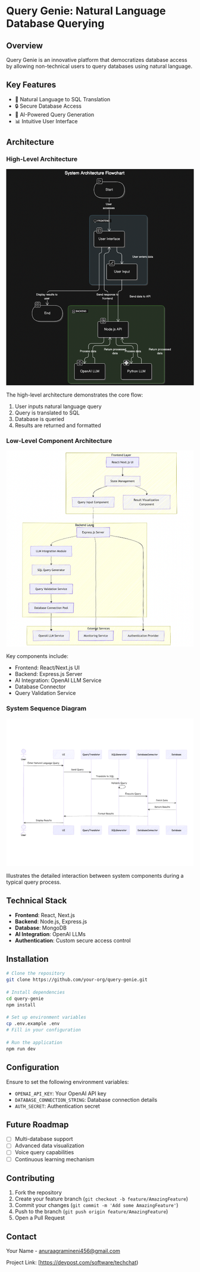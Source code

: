 # Query Genie: Natural Language Database Querying

## Overview
Query Genie is an innovative platform that democratizes database access by allowing non-technical users to query databases using natural language.

## Key Features
- 🚀 Natural Language to SQL Translation
- 🔒 Secure Database Access
- 🤖 AI-Powered Query Generation
- 📊 Intuitive User Interface

## Architecture

### High-Level Architecture
![High-Level Architecture](HLD.png)

The high-level architecture demonstrates the core flow:
1. User inputs natural language query
2. Query is translated to SQL
3. Database is queried
4. Results are returned and formatted

### Low-Level Component Architecture
![Low-Level Architecture](LLD.png)

Key components include:
- Frontend: React/Next.js UI
- Backend: Express.js Server
- AI Integration: OpenAI LLM Service
- Database Connector
- Query Validation Service

### System Sequence Diagram
![Low-Level Architecture](SequenceDiagram.png)


Illustrates the detailed interaction between system components during a typical query process.

## Technical Stack
- **Frontend**: React, Next.js
- **Backend**: Node.js, Express.js
- **Database**: MongoDB
- **AI Integration**: OpenAI LLMs
- **Authentication**: Custom secure access control

## Installation

```bash
# Clone the repository
git clone https://github.com/your-org/query-genie.git

# Install dependencies
cd query-genie
npm install

# Set up environment variables
cp .env.example .env
# Fill in your configuration

# Run the application
npm run dev
```

## Configuration
Ensure to set the following environment variables:
- `OPENAI_API_KEY`: Your OpenAI API key
- `DATABASE_CONNECTION_STRING`: Database connection details
- `AUTH_SECRET`: Authentication secret

## Future Roadmap
- [ ] Multi-database support
- [ ] Advanced data visualization
- [ ] Voice query capabilities
- [ ] Continuous learning mechanism

## Contributing
1. Fork the repository
2. Create your feature branch (`git checkout -b feature/AmazingFeature`)
3. Commit your changes (`git commit -m 'Add some AmazingFeature'`)
4. Push to the branch (`git push origin feature/AmazingFeature`)
5. Open a Pull Request


## Contact
Your Name - anuraagramineni456@gmail.com

Project Link: [https://devpost.com/software/techchat)
